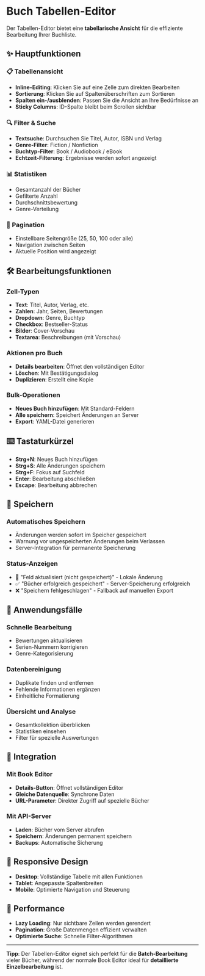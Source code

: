 # Buch Tabellen-Editor

Der Tabellen-Editor bietet eine **tabellarische Ansicht** für die effiziente Bearbeitung Ihrer Buchliste.

## ✨ Hauptfunktionen

### 📋 Tabellenansicht
- **Inline-Editing**: Klicken Sie auf eine Zelle zum direkten Bearbeiten
- **Sortierung**: Klicken Sie auf Spaltenüberschriften zum Sortieren
- **Spalten ein-/ausblenden**: Passen Sie die Ansicht an Ihre Bedürfnisse an
- **Sticky Columns**: ID-Spalte bleibt beim Scrollen sichtbar

### 🔍 Filter & Suche
- **Textsuche**: Durchsuchen Sie Titel, Autor, ISBN und Verlag
- **Genre-Filter**: Fiction / Nonfiction
- **Buchtyp-Filter**: Book / Audiobook / eBook
- **Echtzeit-Filterung**: Ergebnisse werden sofort angezeigt

### 📊 Statistiken
- Gesamtanzahl der Bücher
- Gefilterte Anzahl
- Durchschnittsbewertung
- Genre-Verteilung

### 📄 Pagination
- Einstellbare Seitengröße (25, 50, 100 oder alle)
- Navigation zwischen Seiten
- Aktuelle Position wird angezeigt

## 🛠️ Bearbeitungsfunktionen

### Zell-Typen
- **Text**: Titel, Autor, Verlag, etc.
- **Zahlen**: Jahr, Seiten, Bewertungen
- **Dropdown**: Genre, Buchtyp
- **Checkbox**: Bestseller-Status
- **Bilder**: Cover-Vorschau
- **Textarea**: Beschreibungen (mit Vorschau)

### Aktionen pro Buch
- **Details bearbeiten**: Öffnet den vollständigen Editor
- **Löschen**: Mit Bestätigungsdialog
- **Duplizieren**: Erstellt eine Kopie

### Bulk-Operationen
- **Neues Buch hinzufügen**: Mit Standard-Feldern
- **Alle speichern**: Speichert Änderungen an Server
- **Export**: YAML-Datei generieren

## ⌨️ Tastaturkürzel

- **Strg+N**: Neues Buch hinzufügen
- **Strg+S**: Alle Änderungen speichern
- **Strg+F**: Fokus auf Suchfeld
- **Enter**: Bearbeitung abschließen
- **Escape**: Bearbeitung abbrechen

## 💾 Speichern

### Automatisches Speichern
- Änderungen werden sofort im Speicher gespeichert
- Warnung vor ungespeicherten Änderungen beim Verlassen
- Server-Integration für permanente Speicherung

### Status-Anzeigen
- 📝 "Feld aktualisiert (nicht gespeichert)" - Lokale Änderung
- ✅ "Bücher erfolgreich gespeichert" - Server-Speicherung erfolgreich
- ❌ "Speichern fehlgeschlagen" - Fallback auf manuellen Export

## 🎯 Anwendungsfälle

### Schnelle Bearbeitung
- Bewertungen aktualisieren
- Serien-Nummern korrigieren
- Genre-Kategorisierung

### Datenbereinigung
- Duplikate finden und entfernen
- Fehlende Informationen ergänzen
- Einheitliche Formatierung

### Übersicht und Analyse
- Gesamtkollektion überblicken
- Statistiken einsehen
- Filter für spezielle Auswertungen

## 🔗 Integration

### Mit Book Editor
- **Details-Button**: Öffnet vollständigen Editor
- **Gleiche Datenquelle**: Synchrone Daten
- **URL-Parameter**: Direkter Zugriff auf spezielle Bücher

### Mit API-Server
- **Laden**: Bücher vom Server abrufen
- **Speichern**: Änderungen permanent speichern
- **Backups**: Automatische Sicherung

## 📱 Responsive Design

- **Desktop**: Vollständige Tabelle mit allen Funktionen
- **Tablet**: Angepasste Spaltenbreiten
- **Mobile**: Optimierte Navigation und Steuerung

## 🚀 Performance

- **Lazy Loading**: Nur sichtbare Zeilen werden gerendert
- **Pagination**: Große Datenmengen effizient verwalten
- **Optimierte Suche**: Schnelle Filter-Algorithmen

---

**Tipp**: Der Tabellen-Editor eignet sich perfekt für die **Batch-Bearbeitung** vieler Bücher, während der normale Book Editor ideal für **detaillierte Einzelbearbeitung** ist.
